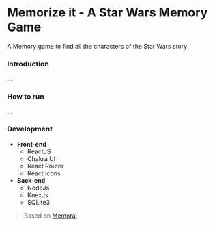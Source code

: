 # Memorize it - A Star Wars Memory Game

A Memory game to find all the characters of the Star Wars story

### Introduction
...

### How to run
...

### Development
- **Front-end**
  - ReactJS
  - Chakra UI
  - React Router
  - React Icons
- **Back-end**
  - NodeJs
  - KnexJs
  - SQLite3


> Based on [Memorai](https://github.com/svsem/Memorai)